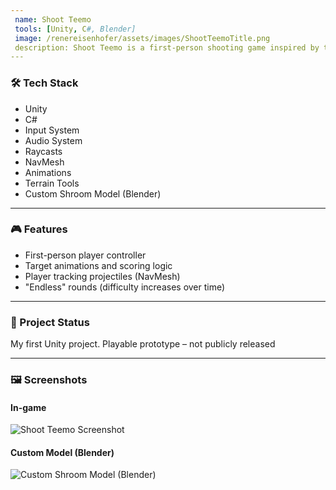 ```yaml
---
 name: Shoot Teemo
 tools: [Unity, C#, Blender]
 image: /renereisenhofer/assets/images/ShootTeemoTitle.png
 description: Shoot Teemo is a first-person shooting game inspired by the League of Legends character Teemo. The goal is to get as many points as possible before dying.
---
```


### 🛠 Tech Stack

- Unity
- C#
- Input System
- Audio System
- Raycasts
- NavMesh
- Animations
- Terrain Tools
- Custom Shroom Model (Blender)

---

### 🎮 Features

- First-person player controller
- Target animations and scoring logic
- Player tracking projectiles (NavMesh)
- "Endless" rounds (difficulty increases over time)

---

### 📌 Project Status

My first Unity project. Playable prototype – not publicly released

---

### 🖼 Screenshots
#### In-game
![Shoot Teemo Screenshot](/renereisenhofer/assets/images/ShootTeemo.png)
#### Custom Model (Blender)
![Custom Shroom Model (Blender)](/renereisenhofer/assets/images/ShroomBlender.png)






